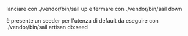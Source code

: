 lanciare con ./vendor/bin/sail up e fermare con ./vendor/bin/sail down

è presente un seeder per l'utenza di default da eseguire con ./vendor/bin/sail artisan db:seed
